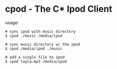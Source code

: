 cpod - The C\* Ipod Client
==========================
usage:

    # sync ipod with music directory
    $ cpod ./music /media/ipod

    # sync music directory w/ the ipod
    $ cpod /media/ipod ./music

    # add a single file to ipod
    $ cpod layla.mp3 /media/ipod
